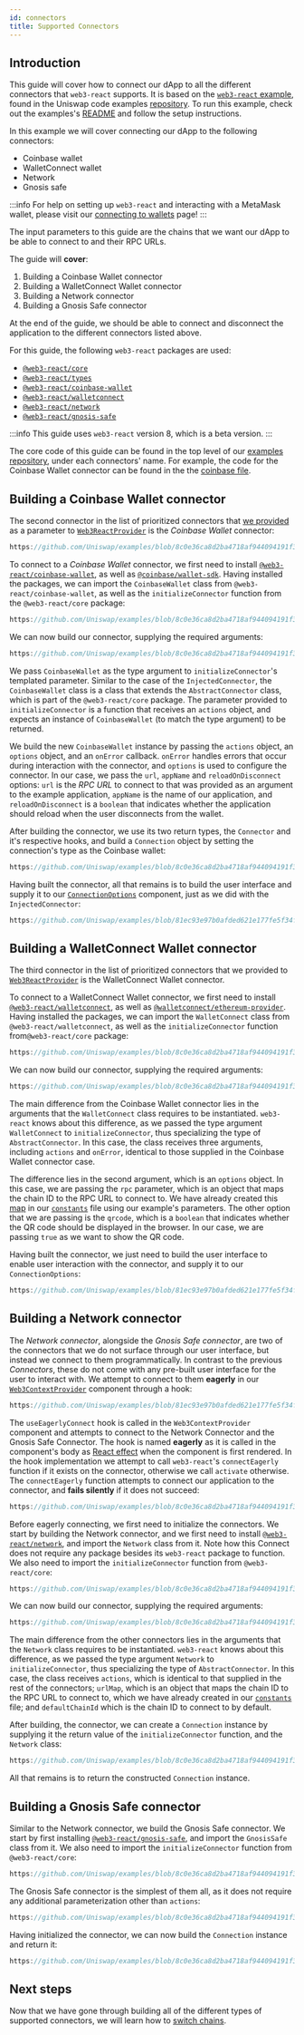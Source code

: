 ```yaml
---
id: connectors
title: Supported Connectors
---     
```


## Introduction

This guide will cover how to connect our dApp to all the different connectors that `web3-react` supports. It is based on the [`web3-react` example](https://github.com/Uniswap/examples/tree/main/web3-react), found in the Uniswap code examples [repository](https://github.com/Uniswap/examples). To run this example, check out the examples's [README](https://github.com/Uniswap/examples/blob/main/web3-react/README.md) and follow the setup instructions.


In this example we will cover connecting our dApp to the following connectors:
- Coinbase wallet
- WalletConnect wallet
- Network
- Gnosis safe


:::info
For help on setting up `web3-react` and interacting with a MetaMask wallet, please visit our [connecting to wallets](./01-connect-wallet.md) page!
:::


The input parameters to this guide are the chains that we want our dApp to be able to connect to and their RPC URLs.

The guide will **cover**:

1. Building a Coinbase Wallet connector
2. Building a WalletConnect Wallet connector
3. Building a Network connector
4. Building a Gnosis Safe connector


At the end of the guide, we should be able to connect and disconnect the application to the different connectors listed above.

For this guide, the following `web3-react` packages are used:

- [`@web3-react/core`](https://www.npmjs.com/package/@web3-react/core)
- [`@web3-react/types`](https://www.npmjs.com/package/@web3-react/types)
- [`@web3-react/coinbase-wallet`](https://www.npmjs.com/package/@web3-react/coinbase-wallet)
- [`@web3-react/walletconnect`](https://www.npmjs.com/package/@web3-react/walletconnect)
- [`@web3-react/network`](https://www.npmjs.com/package/@web3-react/network)
- [`@web3-react/gnosis-safe`](https://www.npmjs.com/package/@web3-react/gnosis-safe)

:::info
This guide uses `web3-react` version 8, which is a beta version.
:::

The core code of this guide can be found in the top level of our [examples repository](https://github.com/Uniswap/examples/tree/main/web3-react), under each connectors' name. For example, the code for the Coinbase Wallet connector can be found in the the [coinbase file](https://github.com/Uniswap/examples/blob/main/web3-react/src/libs/coinbase.ts).

## Building a Coinbase Wallet connector

The second connector in the list of prioritized connectors that [we provided](./01-connect-wallet.md/#building-an-injected-connector) as a parameter to [`Web3ReactProvider`](https://github.com/Uniswap/examples/blob/feat/web3-react/web3-react/src/libs/components/Web3ContextProvider.tsx) is the *Coinbase Wallet* connector:

```typescript reference title="Creating the prioritized Connectors list" referenceLinkText="View on Github" customStyling
https://github.com/Uniswap/examples/blob/8c0e36ca8d2ba4718af944094191f39da62a9c5c/web3-react/src/libs/connections.ts#L33-L39
```

To connect to a *Coinbase Wallet* connector, we first need to install [`@web3-react/coinbase-wallet`](https://www.npmjs.com/package/@web3-react/coinbase-wallet), as well as [`@coinbase/wallet-sdk`](https://github.com/coinbase/coinbase-wallet-sdk). Having installed the packages, we can import the `CoinbaseWallet` class from `@web3-react/coinbase-wallet`, as well as the `initializeConnector` function from the `@web3-react/core` package:

```typescript reference title="Importing the Coinbase Wallet connector" referenceLinkText="View on Github" customStyling
https://github.com/Uniswap/examples/blob/8c0e36ca8d2ba4718af944094191f39da62a9c5c/web3-react/src/libs/coinbase.ts#L1-L2
```
We can now build our connector, supplying the required arguments:

```typescript reference title="Initializing the Coinbase Wallet Connector" referenceLinkText="View on Github" customStyling
https://github.com/Uniswap/examples/blob/8c0e36ca8d2ba4718af944094191f39da62a9c5c/web3-react/src/libs/coinbase.ts#L8-L19
```

We pass `CoinbaseWallet` as the type argument to `initializeConnector`'s templated parameter. Similar to the case of the `InjectedConnector`, the `CoinbaseWallet` class is a class that extends the `AbstractConnector` class, which is part of the `@web3-react/core` package. The parameter provided to `initializeConnector` is a function that receives an `actions` object, and expects an instance of `CoinbaseWallet` (to match the type argument) to be returned.

We build the new `CoinbaseWallet` instance by passing the `actions` object, an `options` object, and  an `onError` callback. `onError` handles errors that occur during interaction with the connector, and `options` is used to configure the connector. In our case, we pass the `url`, `appName` and `reloadOnDisconnect` options: `url` is the *RPC URL* to connect to that was provided as an argument to the example application, `appName` is the name of our application, and `reloadOnDisconnect` is a `boolean` that indicates whether the application should reload when the user disconnects from the wallet.

After building the connector, we use its two return types, the `Connector` and it's respective hooks, and build a `Connection` object by setting the connection's type as the Coinbase wallet:

```typescript reference title="Building the Coinbase Wallet Connection" referenceLinkText="View on Github" customStyling
https://github.com/Uniswap/examples/blob/8c0e36ca8d2ba4718af944094191f39da62a9c5c/web3-react/src/libs/coinbase.ts#L20-L24
```

Having built the connector, all that remains is to build the user interface and supply it to our [`ConnectionOptions`](https://github.com/Uniswap/examples/blob/feat/web3-react/web3-react/src/libs/components/ConnectionOptions.tsx) component, just as we did with the `InjectedConnector`:

```typescript reference title="Building the Coinbase Wallet component" referenceLinkText="View on Github" customStyling
https://github.com/Uniswap/examples/blob/81ec93e97b0afded621e177fe5f34fc9f98f80b0/web3-react/src/libs/components/ConnectionOptions.tsx#L39-L46
```
## Building a WalletConnect Wallet connector

The third connector in the list of prioritized connectors that we provided to [`Web3ReactProvider`](https://github.com/Uniswap/examples/blob/feat/web3-react/web3-react/src/libs/components/Web3ContextProvider.tsx) is the WalletConnect Wallet connector.

To connect to a WalletConnect Wallet connector, we first need to install [`@web3-react/walletconnect`](https://www.npmjs.com/package/@web3-react/walletconnect), as well as [`@walletconnect/ethereum-provider`](https://www.npmjs.com/package/@walletconnect/ethereum-provider). Having installed the packages, we can import the `WalletConnect` class from `@web3-react/walletconnect`, as well as the `initializeConnector` function from`@web3-react/core` package:

```typescript reference title="Importing the WalletConnect Wallet Connector" referenceLinkText="View on Github" customStyling
https://github.com/Uniswap/examples/blob/8c0e36ca8d2ba4718af944094191f39da62a9c5c/web3-react/src/libs/wallet-connect.ts#L1-L2
```
We can now build our connector, supplying the required arguments:

```typescript reference title="Initializing the WalletConnect Wallet Connector" referenceLinkText="View on Github" customStyling
https://github.com/Uniswap/examples/blob/8c0e36ca8d2ba4718af944094191f39da62a9c5c/web3-react/src/libs/wallet-connect.ts#L8-L17
```

The main difference from the Coinbase Wallet connector lies in the arguments that the `WalletConnect` class requires to be instantiated. `web3-react` knows about this difference, as we passed the type argument `WalletConnect` to `initializeConnector`, thus specializing the type of `AbstractConnector`. In this case, the class receives three arguments, including `actions` and `onError`, identical to those supplied in the Coinbase Wallet connector case. 

The difference lies in the second argument, which is an `options` object. In this case, we are passing the `rpc` parameter, which is an object that maps the chain ID to the RPC URL to connect to. We have already created this [map](https://github.com/Uniswap/examples/blob/8c0e36ca8d2ba4718af944094191f39da62a9c5c/web3-react/src/libs/constants.ts#L11) in our [`constants`](https://github.com/Uniswap/examples/blob/feat/web3-react/web3-react/src/libs/constants.ts) file using our example's parameters. The other option that we are passing is the `qrcode`, which is a `boolean` that indicates whether the QR code should be displayed in the browser. In our case, we are passing `true` as we want to show the QR code.

Having built the connector, we just need to build the user interface to enable user interaction with the connector, and supply it to our `ConnectionOptions`:
    
```typescript reference title="Building the WalletConnect Wallet component" referenceLinkText="View on Github" customStyling
https://github.com/Uniswap/examples/blob/81ec93e97b0afded621e177fe5f34fc9f98f80b0/web3-react/src/libs/components/ConnectionOptions.tsx#L49-L56
```
## Building a Network connector

The *Network connector*, alongside the *Gnosis Safe connector*, are two of the connectors that we do not surface through our user interface, but instead we connect to them programmatically. In contrast to the previous *Connectors*, these do not come with any pre-built user interface for the user to interact with. We attempt to connect to them **eagerly** in our [`Web3ContextProvider`](https://github.com/Uniswap/examples/blob/feat/web3-react/web3-react/src/libs/components/Web3ContextProvider.tsx) component through a hook:
    
```typescript reference title="Hook to connect eagerly" referenceLinkText="View on Github" customStyling
https://github.com/Uniswap/examples/blob/81ec93e97b0afded621e177fe5f34fc9f98f80b0/web3-react/src/libs/components/Web3ContextProvider.tsx#L9-L13
```

The `useEagerlyConnect` hook is called in the `Web3ContextProvider` component and attempts to connect to the Network Connector and the Gnosis Safe Connector. The hook is named **eagerly** as it is called in the component's body as [React effect](https://reactjs.org/docs/hooks-effect.html) when the component is first rendered. In the hook implementation we attempt to call `web3-react`'s `connectEagerly` function if it exists on the connector, otherwise we call `activate` otherwise. The `connectEagerly` function attempts to connect our application to the connector, and **fails silently** if it does not succeed: 

```typescript reference title="Connecting eagerly" referenceLinkText="View on Github" customStyling
https://github.com/Uniswap/examples/blob/8c0e36ca8d2ba4718af944094191f39da62a9c5c/web3-react/src/libs/hooks.ts#L15-L19
```

Before eagerly connecting, we first need to initialize the connectors. We start by building the Network connector, and we first need to install [`@web3-react/network`](https://www.npmjs.com/package/@web3-react/network), and import the `Network` class from it. Note how this Connect does not require any package besides its `web3-react` package to function. We also need to import the `initializeConnector` function from `@web3-react/core`:

```typescript reference title="Importing the Network Connector" referenceLinkText="View on Github" customStyling
https://github.com/Uniswap/examples/blob/8c0e36ca8d2ba4718af944094191f39da62a9c5c/web3-react/src/libs/network.ts#L1-L2
```
We can now build our connector, supplying the required arguments:

```typescript reference title="Initializing the Network Connector" referenceLinkText="View on Github" customStyling
https://github.com/Uniswap/examples/blob/8c0e36ca8d2ba4718af944094191f39da62a9c5c/web3-react/src/libs/network.ts#L8-L15
```

The main difference from the other connectors lies in the arguments that the `Network` class requires to be instantiated. `web3-react` knows about this difference, as we passed the type argument `Network` to `initializeConnector`, thus specializing the type of `AbstractConnector`. In this case, the class receives `actions`, which is identical to that supplied in the rest of the connectors; `urlMap`, which is an object that maps the chain ID to the RPC URL to connect to, which we have already created in our [`constants`](https://github.com/Uniswap/examples/blob/feat/web3-react/web3-react/src/libs/constants.ts) file; and `defaultChainId` which is the chain ID to connect to by default.

After building, the connector, we can create a `Connection` instance by supplying it the return value of the `initializeConnector` function, and the `Network` class:

```typescript reference title="Creating a Network connection" referenceLinkText="View on Github" customStyling
https://github.com/Uniswap/examples/blob/8c0e36ca8d2ba4718af944094191f39da62a9c5c/web3-react/src/libs/network.ts#L16-L20
```
All that remains is to return the constructed `Connection` instance.

## Building a Gnosis Safe connector

Similar to the Network connector, we build the Gnosis Safe connector. We start by first installing [`@web3-react/gnosis-safe`](https://www.npmjs.com/package/@web3-react/gnosis-safe), and import the `GnosisSafe` class from it. We also need to import the `initializeConnector` function from `@web3-react/core`:

```typescript reference title="Importing the Gnosis Safe connector" referenceLinkText="View on Github" customStyling
https://github.com/Uniswap/examples/blob/8c0e36ca8d2ba4718af944094191f39da62a9c5c/web3-react/src/libs/gnosis.tsx#L1-L2
```

The Gnosis Safe connector is the simplest of them all, as it does not require any additional parameterization other than `actions`:

```typescript reference title="Initializing a Gnosis Safe Connector" referenceLinkText="View on Github" customStyling
https://github.com/Uniswap/examples/blob/8c0e36ca8d2ba4718af944094191f39da62a9c5c/web3-react/src/libs/gnosis.tsx#L6-L9
```

Having initialized the connector, we can now build the `Connection` instance and return it:

```typescript reference title="Creating a Gnosis Safe Connection" referenceLinkText="View on Github" customStyling
https://github.com/Uniswap/examples/blob/8c0e36ca8d2ba4718af944094191f39da62a9c5c/web3-react/src/libs/gnosis.tsx#L10-L14
```

## Next steps

Now that we have gone through building all of the different types of supported connectors, we will learn how to [switch chains](03-switch-chains.md).